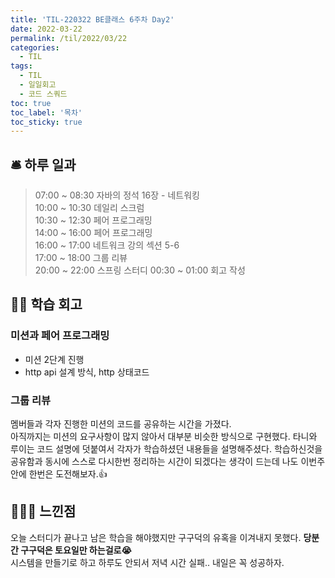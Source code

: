```yaml
---
title: 'TIL-220322 BE클래스 6주차 Day2'
date: 2022-03-22
permalink: /til/2022/03/22
categories:
  - TIL
tags:
  - TIL
  - 일일회고
  - 코드 스쿼드
toc: true
toc_label: '목차'
toc_sticky: true
---
```


<!--more-->

## 🛎 하루 일과

> 07:00 ~ 08:30 자바의 정석 16장 - 네트워킹  
> 10:00 ~ 10:30 데일리 스크럼  
> 10:30 ~ 12:30 페어 프로그래밍  
> 14:00 ~ 16:00 페어 프로그래밍  
> 16:00 ~ 17:00 네트워크 강의 섹션 5-6  
> 17:00 ~ 18:00 그룹 리뷰  
> 20:00 ~ 22:00 스프링 스터디
> 00:30 ~ 01:00 회고 작성

## 👨‍💻 학습 회고

### 미션과 페어 프로그래밍

- 미션 2단계 진행
- http api 설계 방식, http 상태코드

### 그룹 리뷰

멤버들과 각자 진행한 미션의 코드를 공유하는 시간을 가졌다.  
아직까지는 미션의 요구사항이 많지 않아서 대부분 비슷한 방식으로 구현했다. 타니와 루이는 코드 설명에 덧붙여서 각자가 학습하셨던 내용들을 설명해주셨다. 학습하신것을 공유함과 동시에 스스로 다시한번 정리하는 시간이 되겠다는 생각이 드는데 나도 이번주안에 한번은 도전해보자.👍

## 🙋🏻‍♂️ 느낀점

오늘 스터디가 끝나고 남은 학습을 해야했지만 구구덕의 유혹을 이겨내지 못했다. **당분간 구구덕은 토요일만 하는걸로😭**   
시스템을 만들기로 하고 하루도 안되서 저녁 시간 실패.. 내일은 꼭 성공하자.

